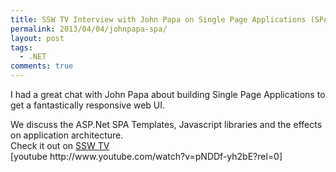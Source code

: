 ```yaml
---
title: SSW TV Interview with John Papa on Single Page Applications (SPA)
permalink: 2013/04/04/johnpapa-spa/
layout: post
tags:
  - .NET
comments: true
---
```

<div>

I had a great chat with John Papa about building Single Page Applications to get a fantastically responsive web UI.

</div>
<div>We discuss the ASP.Net SPA Templates, Javascript libraries and the effects on application architecture.</div>
<div></div>
<div>Check it out on <a href="http://tv.ssw.com/3168/john-papa-spa">SSW TV</a></div>
<div></div>
<div id="1365039904041_social_5998">[youtube http://www.youtube.com/watch?v=pNDDf-yh2bE?rel=0]</div>